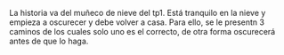 La historia va del muñeco de nieve del tp1. Está tranquilo en la nieve y empieza a oscurecer y debe volver a casa. Para ello, se le presentn 3 caminos de los cuales solo uno es el correcto, de otra forma oscurecerá antes de que lo haga.
